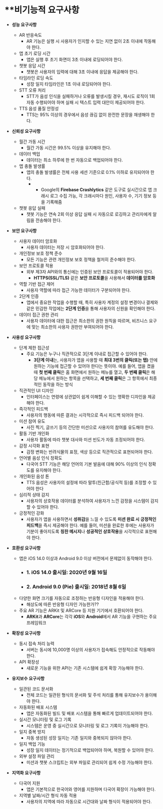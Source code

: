 # **비기능적 요구사항
- **성능 요구사항**
    - AR 반응속도
        - AR 기능은 실행 시 사용자가 인지할 수 있는 지연 없이 2초 이내에 작동해야 한다.
    - 앱 초기 로딩 시간
        - 앱은 실행 후 초기 화면이 3초 이내에 로딩되어야 한다.
    - 챗봇 응답 시간
        - 챗봇은 사용자의 입력에 대해 3초 이내에 응답을 제공해야 한다.
    - 타임라인 로딩 속도
        - 성장 일지 타임라인은 1초 이내 로딩되어야 한다.
    - STT 오류 처리
		* STT가 음성 인식을 실패하거나 오류를 발생시킬 경우, 재시도 로직이 1회 자동 수행되어야 하며 실패 시 텍스트 입력 대안이 제공되어야 한다.
	* TTS 음성 품질 안정성
		- TTS는 95% 이상의 경우에서 음성 끊김 없이 완전한 문장을 재생해야 한다.
- **신뢰성 요구사항**
    - 월간 가동 시간
        - 월간 가동 시간은 99.5% 이상을 유지해야 한다.
    - 데이터 백업
        - 데이터는 최소 하루에 한 번 자동으로 백업되어야 한다.
    - 앱 충돌 발생률
        - 앱의 충돌 발생률은 전체 사용 세션 기준으로 0.1% 이하로 유지되어야 한다.
            - - Google의 **Firebase Crashlytics** 같은 도구로 실시간으로 앱 크래시 로그 수집 가능, 각 크래시마다 원인, 사용자 수, 기기 정보 등을 기록해줌
    - 챗봇 응답 실패
        - 챗봇 기능은 연속 2회 이상 응답 실패 시 자동으로 로깅하고 관리자에게 알림을 전송해야 한다.
- **보안 요구사항**
    - 사용자 데이터 암호화
        - 사용자 데이터는 저장 시 암호화되어야 한다.
    - 개인정보 보호 정책 준수
        - 모든 기능은 관련 개인정보 보호 정책을 철저히 준수해야 한다.
    - 보안 프로토콜 적용
        - 외부 제3자 API와의 통신에는 인증된 보안 프로토콜이 적용되어야 한다.
            - **HTTPS(SSL/TLS)** 같은 **보안 프로토콜**을 사용해서 **데이터를 암호화**
    - 역할 기반 접근 제어
        - 사용자 역할에 따라 접근 가능한 데이터가 구분되어야 한다.
    - 2단계 인증
	    - 앱에서 중요한 작업을 수행할 때, 특히 사용자 계정의 설정 변경이나 결제와 같은 민감한 작업에는 **2단계 인증**을 통해 사용자의 신원을 확인해야 한다.
	- 데이터 접근 권한 관리
		- 사용자 데이터에 대한 접근은 최소한의 권한 원칙을 따르며, 비즈니스 요구에 맞는 최소한의 사용자 권한만 부여되어야 한다.
- **사용성 요구사항**
    - 단계 제한 접근성
        - 주요 기능은 누구나 직관적으로 3단계 이내로 접근할 수 있어야 한다.
            - **3단계 이내**는, 사용자가 앱을 사용할 때 **최대 3번의 클릭(또는 탭)** 안에 원하는 기능에 접근할 수 있어야 한다는 뜻이야. 예를 들어, 앱을 켰을 때 **첫 번째 클릭**은 홈 화면에서 원하는 메뉴를 열고, **두 번째 클릭**은 해당 메뉴에서 원하는 항목을 선택하고, **세 번째 클릭**은 그 항목에서 최종적인 동작을 하는 방식
    - 직관적인 UI 디자인
        - 인터페이스는 연령에 상관없이 쉽게 이해할 수 있는 명확한 디자인을 제공해야 한다.
    - 즉각적인 피드백
        - 사용자의 행동에 따른 결과는 시각적으로 즉시 피드백 되어야 한다.
    - 미션 참여 유도
        - 사진 찍기, 글쓰기 등의 간단한 미션으로 사용자의 참여를 유도해야 한다.
    - 활동 기반 개인화
        - 사용자 활동에 따라 챗봇 대사와 미션 빈도가 자동 조정되어야 한다.
    - 감정 시각화 표현
        - 감정 변화는 반려식물의 표정, 색상 등으로 직관적으로 표현되어야 한다.
    - 언어별 음성 인식 정확도
	    - 다국어 STT 기능은 해당 언어의 기본 발음에 대해 90% 이상의 인식 정확도를 유지해야 한다.
	* 개인화된 음성 톤
		* TTS 음성은 사용자의 설정에 따라 말투(친근함/공식적 등)를 조정할 수 있어야 한다
	* 심리적 상태 감지
		* 사용자의 상호작용 데이터를 분석하여 사용자가 느낀 감정을 시스템이 감지할 수 있어야 한다.
	* 긍정적인 강화
		- 사용자가 앱을 사용하면서 **성취감**을 느낄 수 있도록 **미션 완료 시 긍정적인 피드백**을 즉시 제공해야 한다. 예를 들어, 미션을 완료한 후에는 사용자가 기분이 좋아지도록 **칭찬 메시지**나 **성공적인 상호작용**을 시각적으로 표현해야 한다.
- **호환성 요구사항**
    - 앱은 iOS 14.0 이상과 Android 9.0 이상 버전에서 문제없이 동작해야 한다.
        - ### 1. **iOS 14.0 출시일**: 2020년 9월 16일
        - ### 2. **Android 9.0 (Pie) 출시일**: 2018년 8월 6일
    - 다양한 화면 크기를 자동으로 조정하는 반응형 디자인을 적용해야 한다.
        - 해상도에 따른 반응형 디자인 가능한가??
    - 주요 AR 기능은 ARKit 및 ARCore 등 지원 기기에서 호환되어야 한다.
        - **ARKit**과 **ARCore**는 각각 **iOS**와 **Android**에서 AR 기능을 구현하는 주요 프레임워크
- **확장성 요구사항**
    - 동시 접속 처리 능력
        - 서버는 동시에 10,000명 이상의 사용자가 접속해도 안정적으로 작동해야 한다.
    - API 확장성
        - 새로운 기능을 위한 API는 기존 시스템에 쉽게 확장 가능해야 한다.
            
- **유지보수 요구사항**
    - 일관된 코드 문서화
        - 전체 코드는 일관된 형식의 문서화 및 주석 처리를 통해 유지보수가 용이해야 한다.
    - 자동화된 배포 시스템
        - 앱은 자동화된 빌드 및 배포 시스템을 통해 빠르게 업데이트되어야 한다.
    - 실시간 모니터링 및 로그 기록
        - 시스템은 운영 중 실시간으로 모니터링 및 로그 기록이 가능해야 한다.
    - 일지 중복 방지
        - 자동 생성된 성장 일지는 기존 일지와 중복되지 않아야 한다.
    - 일지 백업 기능
        - 성장 일지 데이터는 정기적으로 백업되어야 하며, 복원할 수 있어야 한다.
    - 외부 설정 파일 관리
        - 미션과 챗봇 스크립트는 외부 파일로 관리되어 쉽게 수정 가능해야 한다.
- **지역화 요구사항**
    - 다국어 지원
        - 앱은 기본적으로 한국어와 영어를 지원하며 다국어 확장이 가능해야 한다.
    - 지역별 날짜/시간 형식 자동 적용
        - 사용자의 지역에 따라 자동으로 시간대와 날짜 형식이 적용되어야 한다.